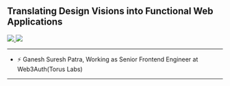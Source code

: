 ## Translating Design Visions into Functional Web Applications

<p>
  <a href="https://www.linkedin.com/in/ganesh-patra-033667102/">
    <img src="https://img.shields.io/badge/-ganesh-patra-033667102-blue?style=flat-square&logo=Linkedin&logoColor=white&link=https://www.linkedin.com/in/ganesh-patra-033667102/">
  <a/>
   <a href="mailto:gpatra1996@gmail.com">
    <img src="https://img.shields.io/badge/-gpatra1996@gmail.com-c14438?style=flat-square&logo=Gmail&logoColor=white&link=mailto:gpatra1996@gmail.com">
   <a/>
</p>

    
-------
- ⚡ Ganesh Suresh Patra, Working as Senior Frontend Engineer at Web3Auth(Torus Labs)
-------

<!-- Since then I pushed **8886** commits, opened **118** issues, submitted **1528** pull requests, received **14** stars across **64** personal projects and contributed to **89** public repositories.
 -->
<!-- Most used languages across my projects:

![C#](https://img.shields.io/static/v1?style=flat-square&label=%E2%A0%80&color=555&labelColor=%23178600&message=C%23%EF%B8%B181.5%25)
![XSLT](https://img.shields.io/static/v1?style=flat-square&label=%E2%A0%80&color=555&labelColor=%23EB8CEB&message=XSLT%EF%B8%B19.2%25)
![JavaScript](https://img.shields.io/static/v1?style=flat-square&label=%E2%A0%80&color=555&labelColor=%23f1e05a&message=JavaScript%EF%B8%B14.7%25)
![HTML](https://img.shields.io/static/v1?style=flat-square&label=%E2%A0%80&color=555&labelColor=%23e34c26&message=HTML%EF%B8%B12.9%25)
![Solidity](https://img.shields.io/static/v1?style=flat-square&label=%E2%A0%80&color=555&labelColor=%23AA6746&message=Solidity%EF%B8%B10.5%25)
![CSS](https://img.shields.io/static/v1?style=flat-square&label=%E2%A0%80&color=555&labelColor=%23563d7c&message=CSS%EF%B8%B10.4%25)
![Jupyter Notebook](https://img.shields.io/static/v1?style=flat-square&label=%E2%A0%80&color=555&labelColor=%23DA5B0B&message=Jupyter%20Notebook%EF%B8%B10.2%25)
![Other](https://img.shields.io/static/v1?style=flat-square&label=%E2%A0%80&color=555&labelColor=%23ededed&message=Other%EF%B8%B10.4%25)
 -->
